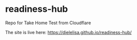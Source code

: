 # readiness-hub
Repo for Take Home Test from Cloudflare

The site is live here: https://dielelisa.github.io/readiness-hub/
